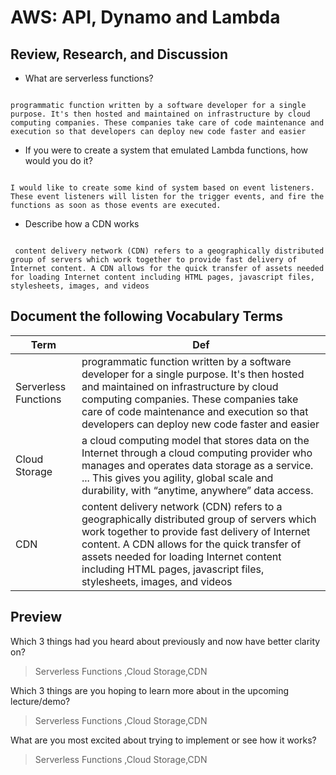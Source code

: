 # AWS: API, Dynamo and Lambda

## Review, Research, and Discussion

- What are serverless functions?

```

programmatic function written by a software developer for a single purpose. It's then hosted and maintained on infrastructure by cloud computing companies. These companies take care of code maintenance and execution so that developers can deploy new code faster and easier

```

- If you were to create a system that emulated Lambda functions, how would you do it?

```

I would like to create some kind of system based on event listeners. These event listeners will listen for the trigger events, and fire the functions as soon as those events are executed.

```


- Describe how a CDN works

```

 content delivery network (CDN) refers to a geographically distributed group of servers which work together to provide fast delivery of Internet content. A CDN allows for the quick transfer of assets needed for loading Internet content including HTML pages, javascript files, stylesheets, images, and videos

```




## Document the following Vocabulary Terms


**Term** | **Def**
------------ | -------------
 Serverless Functions | programmatic function written by a software developer for a single purpose. It's then hosted and maintained on infrastructure by cloud computing companies. These companies take care of code maintenance and execution so that developers can deploy new code faster and easier
 Cloud Storage | a cloud computing model that stores data on the Internet through a cloud computing provider who manages and operates data storage as a service. ... This gives you agility, global scale and durability, with “anytime, anywhere” data access.
 CDN | content delivery network (CDN) refers to a geographically distributed group of servers which work together to provide fast delivery of Internet content. A CDN allows for the quick transfer of assets needed for loading Internet content including HTML pages, javascript files, stylesheets, images, and videos



## Preview

Which 3 things had you heard about previously and now have better clarity on?
> Serverless Functions ,Cloud Storage,CDN

Which 3 things are you hoping to learn more about in the upcoming lecture/demo?
> Serverless Functions ,Cloud Storage,CDN

What are you most excited about trying to implement or see how it works?
> Serverless Functions ,Cloud Storage,CDN

